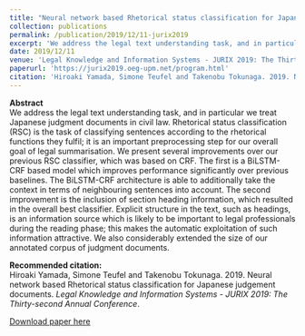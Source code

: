 ```yaml
---
title: "Neural network based Rhetorical status classification for Japanese judgement documents"
collection: publications
permalink: /publication/2019/12/11-jurix2019
excerpt: 'We address the legal text understanding task, and in particular we treat Japanese judgment documents in civil law. Rhetorical status classification (RSC) is the task of classifying sentences according to the rhetorical functions they fulfil; it is an important preprocessing step for our overall goal of legal summarisation. We present several improvements over our previous RSC classifier, which was based on CRF. The first is a BiLSTM-CRF based model which improves performance significantly over previous baselines. The BiLSTM-CRF architecture is able to additionally take the context in terms of neighbouring sentences into account. The second improvement is the inclusion of section heading information, which resulted in the overall best classifier. Explicit structure in the text, such as headings, is an information source which is likely to be important to legal professionals during the reading phase; this makes the automatic exploitation of such information attractive. We also considerably extended the size of our annotated corpus of judgment documents.'
date: 2019/12/11
venue: 'Legal Knowledge and Information Systems - JURIX 2019: The Thirty-second Annual Conference,'
paperurl: 'https://jurix2019.oeg-upm.net/program.html'
citation: 'Hiroaki Yamada, Simone Teufel and Takenobu Tokunaga. 2019. Neural network based Rhetorical status classification for Japanese judgement documents.  <i>Legal Knowledge and Information Systems - JURIX 2019: The Thirty-second Annual Conference</i>.'
---
```

**Abstract**   
We address the legal text understanding task, and in particular we treat Japanese judgment documents in civil law. Rhetorical status classification (RSC) is the task of classifying sentences according to the rhetorical functions they fulfil; it is an important preprocessing step for our overall goal of legal summarisation. We present several improvements over our previous RSC classifier, which was based on CRF. The first is a BiLSTM-CRF based model which improves performance significantly over previous baselines. The BiLSTM-CRF architecture is able to additionally take the context in terms of neighbouring sentences into account. The second improvement is the inclusion of section heading information, which resulted in the overall best classifier. Explicit structure in the text, such as headings, is an information source which is likely to be important to legal professionals during the reading phase; this makes the automatic exploitation of such information attractive. We also considerably extended the size of our annotated corpus of judgment documents.

**Recommended citation:**   
Hiroaki Yamada, Simone Teufel and Takenobu Tokunaga. 2019. Neural network based Rhetorical status classification for Japanese judgement documents.  <i>Legal Knowledge and Information Systems - JURIX 2019: The Thirty-second Annual Conference</i>.

<a href='https://jurix2019.oeg-upm.net/program.html'>Download paper here</a>
